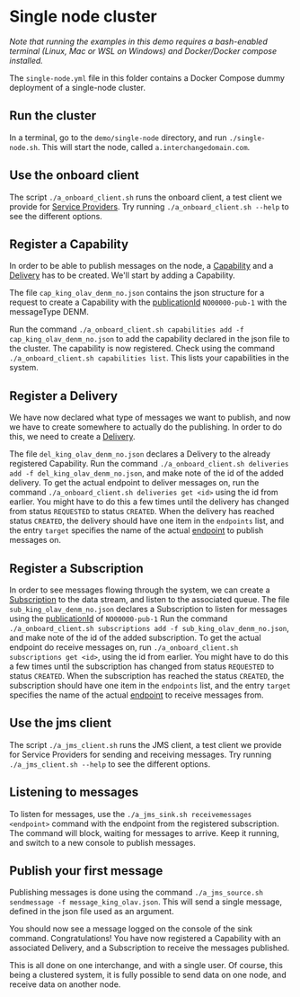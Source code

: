 # Single node cluster

*Note that running the examples in this demo requires a bash-enabled terminal (Linux, Mac or WSL on Windows) and Docker/Docker compose installed.*

The `single-node.yml` file in this folder contains a Docker Compose dummy deployment of a single-node cluster.

## Run the cluster

In a terminal, go to the `demo/single-node` directory, and run `./single-node.sh`.
This will start the node, called `a.interchangedomain.com`.

## Use the onboard client
The script `./a_onboard_client.sh` runs the onboard client, a test client we provide for [Service Providers](../../GLOSSARY.md#service-provider).
Try running `./a_onboard_client.sh --help` to see the different options.

## Register a Capability

In order to be able to publish messages on the node, a [Capability](../../GLOSSARY.md#capability) and a [Delivery](../../GLOSSARY.md#delivery) has to be created.
We'll start by adding a Capability.

The file `cap_king_olav_denm_no.json` contains the json structure for a request to create a Capability with the [publicationId](../../GLOSSARY.md#publicationid) `NO00000-pub-1` with the messageType DENM.

Run the command `./a_onboard_client.sh capabilities add -f cap_king_olav_denm_no.json` to add the capability declared in the json file to the cluster.
The capability is now registered. Check using the command `./a_onboard_client.sh capabilities list`. This lists your capabilities in the system.

## Register a Delivery

We have now declared what type of messages we want to publish, and now we have to create somewhere to actually do the publishing.
In order to do this, we need to create a [Delivery](../../GLOSSARY.md#delivery).

The file `del_king_olav_denm_no.json` declares a Delivery to the already registered Capability. 
Run the command `./a_onboard_client.sh deliveries add -f del_king_olav_denm_no.json`, and make note of the id of the added delivery.
To get the actual endpoint to deliver messages on, run the command `./a_onboard_client.sh deliveries get <id>` using the id from earlier.
You might have to do this a few times until the delivery has changed from status `REQUESTED` to status `CREATED`.
When the delivery has reached status `CREATED`, the delivery should have one item in the `endpoints` list, and the entry `target` specifies the name
of the actual [endpoint](../../GLOSSARY.md#endpoint) to publish messages on.

## Register a Subscription

In order to see messages flowing through the system, we can create a [Subscription](../../GLOSSARY.md#subscription) to the data stream, and listen to the associated queue.
The file `sub_king_olav_denm_no.json` declares a Subscription to listen for messages using the [publicationId](../../GLOSSARY.md#publicationid) of `NO00000-pub-1`
Run the command `./a_onboard_client.sh subscriptions add -f sub_king_olav_denm_no.json`, and make note of the id of the added subscription.
To get the actual endpoint do receive messages on, run `./a_onboard_client.sh subscriptions get <id>`, using the id from earlier.
You might have to do this a few times until the subscription has changed from status `REQUESTED` to status `CREATED`.
When the subscription has reached the status `CREATED`, the subscription should have one item in the `endpoints` list, and the entry `target` specifies the name
of the actual [endpoint](../../GLOSSARY.md#endpoint) to receive messages from.

## Use the jms client
The script `./a_jms_client.sh` runs the JMS client, a test client we provide for Service Providers for sending and receiving messages.
Try running `./a_jms_client.sh --help` to see the different options.

## Listening to messages

To listen for messages, use the `./a_jms_sink.sh receivemessages <endpoint>` command with the endpoint from the registered subscription. The command will 
block, waiting for messages to arrive. Keep it running, and switch to a new console to publish messages.

## Publish your first message

Publishing messages is done using the command `./a_jms_source.sh sendmessage -f message_king_olav.json`. This will send a single message, defined in the json file used
as an argument. 

You should now see a message logged on the console of the sink command. 
Congratulations! You have now registered a Capability with an associated Delivery, and a Subscription to receive the messages published.

This is all done on one interchange, and with a single user. Of course, this being a clustered system, it is fully possible to send data on one node, 
and receive data on another node.

